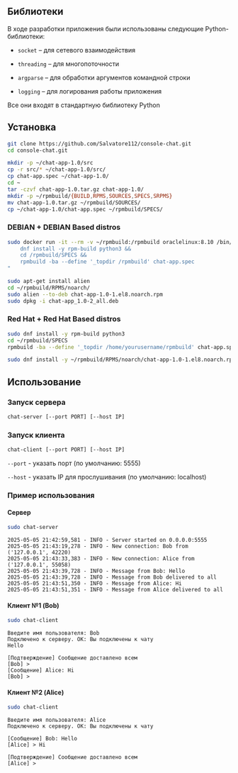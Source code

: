 ## Библиотеки

В ходе разработки приложения были использованы следующие Python-библиотеки:

- `socket` &ndash; для сетевого взаимодействия

- `threading` &ndash; для многопоточности

- `argparse` &ndash; для обработки аргументов командной строки

- `logging` &ndash; для логирования работы приложения

Все они входят в стандартную библиотеку Python

## Установка

```bash
git clone https://github.com/Salvatore112/console-chat.git
cd console-chat.git
```

```bash
mkdir -p ~/chat-app-1.0/src
cp -r src/* ~/chat-app-1.0/src/
cp chat-app.spec ~/chat-app-1.0/
cd ~
tar -czvf chat-app-1.0.tar.gz chat-app-1.0/
mkdir -p ~/rpmbuild/{BUILD,RPMS,SOURCES,SPECS,SRPMS}
mv chat-app-1.0.tar.gz ~/rpmbuild/SOURCES/
cp ~/chat-app-1.0/chat-app.spec ~/rpmbuild/SPECS/
```

### DEBIAN + DEBIAN Based distros

```bash
sudo docker run -it --rm -v ~/rpmbuild:/rpmbuild oraclelinux:8.10 /bin/bash -c "
    dnf install -y rpm-build python3 &&
    cd /rpmbuild/SPECS &&
    rpmbuild -ba --define '_topdir /rpmbuild' chat-app.spec
"
```
```bash
sudo apt-get install alien
cd ~/rpmbuild/RPMS/noarch/
sudo alien --to-deb chat-app-1.0-1.el8.noarch.rpm
sudo dpkg -i chat-app_1.0-2_all.deb
```

### Red Hat + Red Hat Based distros

```bash
sudo dnf install -y rpm-build python3
cd ~/rpmbuild/SPECS
rpmbuild -ba --define '_topdir /home/yourusername/rpmbuild' chat-app.spec
```
```bash
sudo dnf install -y ~/rpmbuild/RPMS/noarch/chat-app-1.0-1.el8.noarch.rpm
```

## Использование 

### Запуск сервера
```bash
chat-server [--port PORT] [--host IP]
```

### Запуск клиента
```bash
chat-client [--port PORT] [--host IP]
```

`--port` - указать порт (по умолчанию: 5555)

`--host` - указать IP для прослушивания (по умолчанию: localhost)

### Пример использования

#### Сервер
```bash
sudo chat-server
```
```plaintext
2025-05-05 21:42:59,581 - INFO - Server started on 0.0.0.0:5555
2025-05-05 21:43:19,278 - INFO - New connection: Bob from ('127.0.0.1', 42220)
2025-05-05 21:43:33,383 - INFO - New connection: Alice from ('127.0.0.1', 55058)
2025-05-05 21:43:39,728 - INFO - Message from Bob: Hello
2025-05-05 21:43:39,728 - INFO - Message from Bob delivered to all
2025-05-05 21:43:51,350 - INFO - Message from Alice: Hi
2025-05-05 21:43:51,351 - INFO - Message from Alice delivered to all
```

#### Клиент №1 (Bob)
```bash
sudo chat-client
```
```plaintext
Введите имя пользователя: Bob
Подключено к серверу. OK: Вы подключены к чату
Hello

[Подтверждение] Сообщение доставлено всем
[Bob] > 
[Сообщение] Alice: Hi
[Bob] > 
```

#### Клиент №2 (Alice)
```bash
sudo chat-client
```
```plaintext
Введите имя пользователя: Alice
Подключено к серверу. OK: Вы подключены к чату

[Сообщение] Bob: Hello
[Alice] > Hi

[Подтверждение] Сообщение доставлено всем
[Alice] > 
```